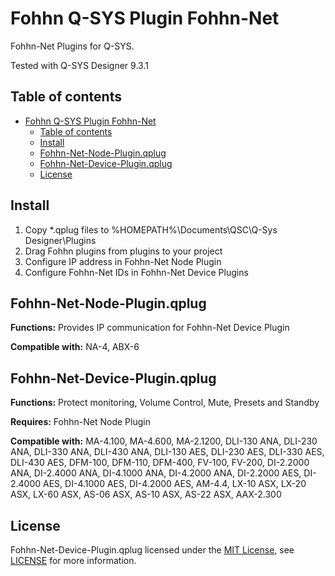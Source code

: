 # Fohhn Q-SYS Plugin Fohhn-Net
Fohhn-Net Plugins for Q-SYS.

Tested with Q-SYS Designer 9.3.1

## Table of contents
- [Fohhn Q-SYS Plugin Fohhn-Net](#fohhn-q-sys-plugin-fohhn-net)
	- [Table of contents](#table-of-contents)
	- [Install](#install)
	- [Fohhn-Net-Node-Plugin.qplug](#fohhn-net-node-pluginqplug)
	- [Fohhn-Net-Device-Plugin.qplug](#fohhn-net-device-pluginqplug)
	- [License](#license)


## Install
1. Copy *.qplug files to %HOMEPATH%\Documents\QSC\Q-Sys Designer\Plugins
2. Drag Fohhn plugins from plugins to your project
3. Configure IP address in Fohhn-Net Node Plugin
4. Configure Fohhn-Net IDs in Fohhn-Net Device Plugins

## Fohhn-Net-Node-Plugin.qplug

**Functions:** Provides IP communication for Fohhn-Net Device Plugin

**Compatible with:** NA-4, ABX-6

## Fohhn-Net-Device-Plugin.qplug
**Functions:** Protect monitoring, Volume Control, Mute, Presets and Standby

**Requires:** Fohhn-Net Node Plugin

**Compatible with:**
MA-4.100, MA-4.600, MA-2.1200,
DLI-130 ANA, DLI-230 ANA, DLI-330 ANA, DLI-430 ANA,
DLI-130 AES, DLI-230 AES, DLI-330 AES, DLI-430 AES,
DFM-100, DFM-110, DFM-400,
FV-100, FV-200,
DI-2.2000 ANA, DI-2.4000 ANA, DI-4.1000 ANA, DI-4.2000 ANA,
DI-2.2000 AES, DI-2.4000 AES, DI-4.1000 AES, DI-4.2000 AES,
AM-4.4, LX-10 ASX, LX-20 ASX, LX-60 ASX, 
AS-06 ASX, AS-10 ASX, AS-22 ASX, AAX-2.300

## License
Fohhn-Net-Device-Plugin.qplug licensed under the [MIT License](https://opensource.org/licenses/MIT), see [LICENSE](LICENSE) for more information.
